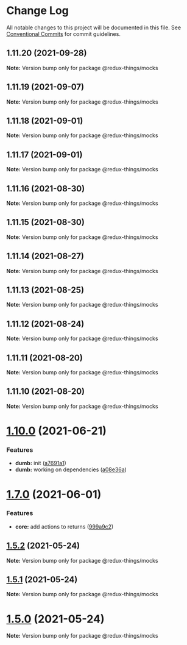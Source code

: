 # Change Log

All notable changes to this project will be documented in this file.
See [Conventional Commits](https://conventionalcommits.org) for commit guidelines.

## 1.11.20 (2021-09-28)

**Note:** Version bump only for package @redux-things/mocks





## 1.11.19 (2021-09-07)

**Note:** Version bump only for package @redux-things/mocks





## 1.11.18 (2021-09-01)

**Note:** Version bump only for package @redux-things/mocks





## 1.11.17 (2021-09-01)

**Note:** Version bump only for package @redux-things/mocks





## 1.11.16 (2021-08-30)

**Note:** Version bump only for package @redux-things/mocks





## 1.11.15 (2021-08-30)

**Note:** Version bump only for package @redux-things/mocks





## 1.11.14 (2021-08-27)

**Note:** Version bump only for package @redux-things/mocks





## 1.11.13 (2021-08-25)

**Note:** Version bump only for package @redux-things/mocks





## 1.11.12 (2021-08-24)

**Note:** Version bump only for package @redux-things/mocks





## 1.11.11 (2021-08-20)

**Note:** Version bump only for package @redux-things/mocks





## 1.11.10 (2021-08-20)

**Note:** Version bump only for package @redux-things/mocks





# [1.10.0](https://github.com/theguriev/redux-things/compare/v1.9.0...v1.10.0) (2021-06-21)


### Features

* **dumb:** init ([a7691a1](https://github.com/theguriev/redux-things/commit/a7691a1c0529e4dd4cf27d3154b9984e1100e2eb))
* **dumb:** working on dependencies ([a08e36a](https://github.com/theguriev/redux-things/commit/a08e36a25c3b83a8127d335312fea93ee86ff57f))





# [1.7.0](https://github.com/theguriev/redux-things/compare/v1.6.2...v1.7.0) (2021-06-01)


### Features

* **core:** add actions to returns ([999a9c2](https://github.com/theguriev/redux-things/commit/999a9c2975c7069b6d896aa1172dc64eb6e781a9))





## [1.5.2](https://github.com/theguriev/redux-things/compare/v1.5.1...v1.5.2) (2021-05-24)

**Note:** Version bump only for package @redux-things/mocks





## [1.5.1](https://github.com/theguriev/redux-things/compare/v1.5.0...v1.5.1) (2021-05-24)

**Note:** Version bump only for package @redux-things/mocks





# [1.5.0](https://github.com/theguriev/redux-things/compare/v1.4.4...v1.5.0) (2021-05-24)

**Note:** Version bump only for package @redux-things/mocks
